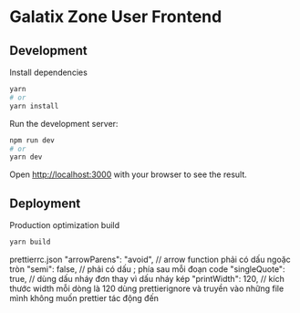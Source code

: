# Galatix Zone User Frontend

## Development

Install dependencies

```bash
yarn
# or
yarn install
```

Run the development server:

```bash
npm run dev
# or
yarn dev
```

Open [http://localhost:3000](http://localhost:3000) with your browser to see the result.

## Deployment

Production optimization build

```bash
yarn build
```

prettierrc.json
	"arrowParens": "avoid", // arrow function phải có dấu ngoặc tròn
  "semi": false, // phải có dấu ; phía sau mỗi đoạn code
  "singleQuote": true, // dùng dấu nháy đơn thay vì dấu nháy kép
  "printWidth": 120, // kích thước width mỗi dòng là 120
dùng prettierignore và truyền vào những file mình không muốn prettier tác động đến

